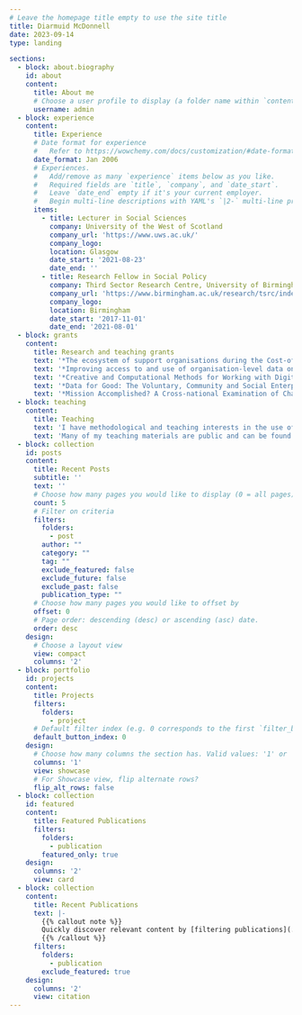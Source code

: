 ```yaml
---
# Leave the homepage title empty to use the site title
title: Diarmuid McDonnell
date: 2023-09-14
type: landing

sections:
  - block: about.biography
    id: about
    content:
      title: About me
      # Choose a user profile to display (a folder name within `content/authors/`)
      username: admin
  - block: experience
    content:
      title: Experience
      # Date format for experience
      #   Refer to https://wowchemy.com/docs/customization/#date-format
      date_format: Jan 2006
      # Experiences.
      #   Add/remove as many `experience` items below as you like.
      #   Required fields are `title`, `company`, and `date_start`.
      #   Leave `date_end` empty if it's your current employer.
      #   Begin multi-line descriptions with YAML's `|2-` multi-line prefix.
      items:
        - title: Lecturer in Social Sciences
          company: University of the West of Scotland
          company_url: 'https://www.uws.ac.uk/'
          company_logo: 
          location: Glasgow
          date_start: '2021-08-23'
          date_end: ''
        - title: Research Fellow in Social Policy
          company: Third Sector Research Centre, University of Birmingham
          company_url: 'https://www.birmingham.ac.uk/research/tsrc/index.aspx'
          company_logo: 
          location: Birmingham
          date_start: '2017-11-01'
          date_end: '2021-08-01'
  - block: grants
    content:
      title: Research and teaching grants
      text: '*The ecosystem of support organisations during the Cost-of-Living crisis*, British Academy Early Career Researcher Network Seed Funding, Principal Investigator. Award value: £1,380.'
      text: '*Improving access to and use of organisation-level data on the third sector and civil society*, Economic and Social Research Council, Co-Investigator. Award value: £680,919.'
      text: '*Creative and Computational Methods for Working with Digital Footprint Data*, Scottish Graduate School of Social Science and the Scottish Graduate School for Arts & Humanities, Principal Investigator. Award value: £1,000.'
      text: '*Data for Good: The Voluntary, Community and Social Enterprise Sector in Britain*, Festival of Social Science, Co-Investigator. Award values: £1,500.'
      text: '*Mission Accomplished? A Cross-national Examination of Charity Dissolution*, British Academy, Principal Investigator. Award value: £9,879.65.'
  - block: teaching
    content:
      title: Teaching
      text: 'I have methodological and teaching interests in the use of administrative data, quantitative methods and computational social science. I have been commissioned to deliver and develop training courses and materials for the National Centre for Research Methods, Scottish Graduate School of Social Science, and Wales Institute of Social and Economic Research and Data.'
      text: 'Many of my teaching materials are public and can be found at my Github account: [https://github.com/DiarmuidM](https://github.com/DiarmuidM)'
  - block: collection
    id: posts
    content:
      title: Recent Posts
      subtitle: ''
      text: ''
      # Choose how many pages you would like to display (0 = all pages)
      count: 5
      # Filter on criteria
      filters:
        folders:
          - post
        author: ""
        category: ""
        tag: ""
        exclude_featured: false
        exclude_future: false
        exclude_past: false
        publication_type: ""
      # Choose how many pages you would like to offset by
      offset: 0
      # Page order: descending (desc) or ascending (asc) date.
      order: desc
    design:
      # Choose a layout view
      view: compact
      columns: '2'
  - block: portfolio
    id: projects
    content:
      title: Projects
      filters:
        folders:
          - project
      # Default filter index (e.g. 0 corresponds to the first `filter_button` instance below).
      default_button_index: 0
    design:
      # Choose how many columns the section has. Valid values: '1' or '2'.
      columns: '1'
      view: showcase
      # For Showcase view, flip alternate rows?
      flip_alt_rows: false
  - block: collection
    id: featured
    content:
      title: Featured Publications
      filters:
        folders:
          - publication
        featured_only: true
    design:
      columns: '2'
      view: card
  - block: collection
    content:
      title: Recent Publications
      text: |-
        {{% callout note %}}
        Quickly discover relevant content by [filtering publications](./publication/).
        {{% /callout %}}
      filters:
        folders:
          - publication
        exclude_featured: true
    design:
      columns: '2'
      view: citation
---
```

